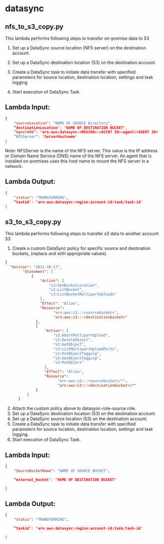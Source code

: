 # datasync

## nfs_to_s3_copy.py
This lambda performs following steps to transfer on-premise data to S3

1. Set up a DataSync source location (NFS server) on the destination account.

2. Set up a DataSync destination location (S3) on the destination account.

3. Create a DataSync task to initiate data transfer with specified parameters for source location, destination location, settings and task logging

4. Start execution of DataSync Task

## Lambda Input:
```json
{
	"sourceLocation": "NAME OF SOURCE Directory",
	“destinationLocation": "NAME OF DESTINATION BUCKET",
	“AgnetARN”: "arn:aws:datasync:<REGION>:<ACCNT ID>:agent/<AGENT ID>",
	“NFSServer”: "ServerHostname"
}
```
Note: NFSServer is the name of the NFS server. This value is the IP address or Domain Name Service (DNS) name of the NFS server. An agent that is installed on-premises uses this host name to mount the NFS server in a network.

## Lambda Output:
```json
{
    "status": "TRANSFERRING",
    “taskid": "arn:aws:datasync:region:account-id:task/task-id"
}
```  
## s3_to_s3_copy.py
This lambda performs following steps to transfer s3 data to another account S3

1. Create a custom DataSync policy for specific source and destination buckets, (replace <sourcebucket> and <destinationbucket> with appropriate values).
```json
{
  "Version": "2012-10-17",
        "Statement": [
            {
                "Action": [
                    "s3:GetBucketLocation",
                    "s3:ListBucket",
                    "s3:ListBucketMultipartUploads"
                ],
                "Effect": "Allow",
                "Resource": 
                      "arn:aws:s3:::<sourcebucket>",
                      "arn:aws:s3:::<destinationbucket>"
              },
              {
                  "Action": [
                      "s3:AbortMultipartUpload",
                      "s3:DeleteObject",
                      "s3:GetObject",
                      "s3:ListMultipartUploadParts",
                      "s3:PutObjectTagging",
                      "s3:GetObjectTagging",
                      "s3:PutObject"
                  ],
                  "Effect": "Allow",
                  "Resource": 
                        "arn:aws:s3:::<sourcebucket>/*",
                        "arn:aws:s3:::<destinationbucket>/*"
              }
          ]
      } 
```
2. Attach the custom policy above to datasync-role-source role.<br />
3. Set up a DataSync destination location (S3) on the destination account.<br />
4. Set up a DataSync source location (S3) on the destination account.<br />
5. Create a DataSync task to initiate data transfer with specified parameters for source location, destination location, settings and task logging.<br />
6. Start execution of DataSync Task.<br />

## Lambda Input:

```json
{
	"SourceBucketName": "NAME OF SOURCE BUCKET",

	“external_bucket": "NAME OF DESTINATION BUCKET"

}
```
## Lambda Output:

```json
{
	"status": "TRANSFERRING",

	“taskid": "arn:aws:datasync:region:account-id:task/task-id"

}
```
